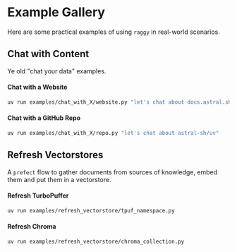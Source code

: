 # Example Gallery

Here are some practical examples of using `raggy` in real-world scenarios.

## Chat with Content

Ye old "chat your data" examples.

#### Chat with a Website

```bash
uv run examples/chat_with_X/website.py "let's chat about docs.astral.sh/uv"
```

#### Chat with a GitHub Repo

```bash
uv run examples/chat_with_X/repo.py "let's chat about astral-sh/uv"
```

## Refresh Vectorstores

A `prefect` flow to gather documents from sources of knowledge, embed them and put them in a vectorstore.

#### Refresh TurboPuffer

```bash
uv run examples/refresh_vectorstore/tpuf_namespace.py
```

#### Refresh Chroma

```bash
uv run examples/refresh_vectorstore/chroma_collection.py
```
